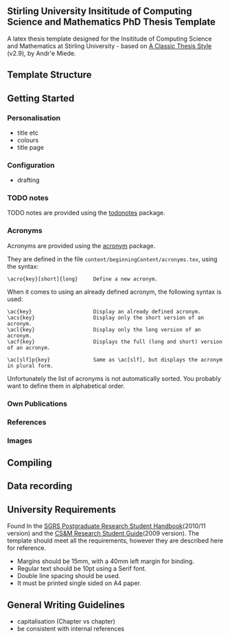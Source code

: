 ## Stirling University Insititude of Computing Science and Mathematics PhD Thesis Template

A latex thesis template designed for the Insititude of Computing Science and Mathematics at Stirling University - based on [A Classic Thesis Style](http://www.ctan.org/tex-archive/macros/latex/contrib/classicthesis/) (v2.9), by Andr'e Miede.

## Template Structure

## Getting Started

### Personalisation

- title etc
- colours
- title page

### Configuration

- drafting

### TODO notes

TODO notes are provided using the [todonotes](http://www.ctan.org/tex-archive/macros/latex/contrib/todonotes/) package.

### Acronyms

Acronyms are provided using the [acronym](http://ctan.org/tex-archive/macros/latex/contrib/acronym) package.

They are defined in the file `content/beginningContent/acronyms.tex`, using the syntax:

    \acro{key}[short]{long}    	Define a new acronym.

When it comes to using an already defined acronym, the following syntax is used:

    \ac{key}					Display an already defined acronym.
    \acs{key}					Display only the short version of an acronym.
    \acl{key}					Display only the long version of an acronym.
    \acf{key}					Displays the full (long and short) version of an acronym.
    
    \ac[slf]p{key}				Same as \ac[slf], but displays the acronym in plural form.

Unfortunately the list of acronyms is not automatically sorted. You probably want to define them in alphabetical order.

### Own Publications

### References

### Images

## Compiling

## Data recording

## University Requirements

Found In the [SGRS Postgraduate Research Student Handbook](http://www.research.stir.ac.uk/documents/PGRHandbook2010-11FINALVERSION.pdf)(2010/11 version) and the [CS&M Research Student Guide](http://pgtips.cs.stir.ac.uk/sites/default/files/Research%20Student%20Guide-together-2009.pdf)(2009 version). The template should meet all the requirements, however they are described here for reference.

- Margins should be 15mm, with a 40mm left margin for binding.
- Regular text should be 10pt using a Serif font.
- Double line spacing should be used.
- It must be printed single sided on A4 paper.

## General Writing Guidelines

- capitalisation (Chapter vs chapter)
- be consistent with internal references

